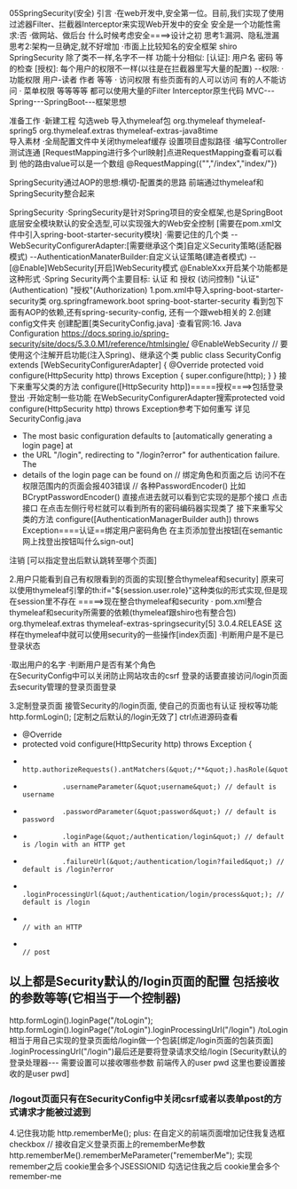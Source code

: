 05SpringSecurity(安全)
引言
·在web开发中,安全第一位。目前,我们实现了使用过滤器Filter、拦截器Interceptor来实现Web开发中的安全
安全是一个功能性需求:否
·做网站、做后台 什么时候考虑安全====>设计之初
思考1:漏洞、隐私泄漏
思考2:架构一旦确定,就不好增加
·市面上比较知名的安全框架 shiro SpringSecurity 除了类不一样,名字不一样
功能十分相似:
[认证]: 用户名 密码 等的检查 
[授权]: 每个用户的权限不一样(以往是在拦截器里写大量的配置)
--权限:
    · 功能权限 用户-读者 作者 等等
    · 访问权限 有些页面有的人可以访问 有的人不能访问
    · 菜单权限 等等等等
    都可以使用大量的Filter Interceptor原生代码
MVC---Spring---SpringBoot---框架思想
 
准备工作
·新建工程 勾选web 导入thymeleaf包
 <dependency>
     <groupId>org.thymeleaf</groupId>
     <artifactId>thymeleaf-spring5</artifactId>
 </dependency> 
 <dependency>
     <groupId>org.thymeleaf.extras</groupId>
     <artifactId>thymeleaf-extras-java8time</artifactId>
 </dependency>  
导入素材
·全局配置文件中关闭thymeleaf缓存 设置项目虚拟路径
·编写Controller测试连通
[RequestMapping进行多个url映射]点进RequestMapping查看可以看到 他的路由value可以是一个数组
@RequestMapping({"","/index","index/"})

SpringSecurity通过AOP的思想:横切-配置类的思路
前端通过thymeleaf和SpringSecurity整合起来

SpringSecurity
·SpringSecurity是针对Spring项目的安全框架,也是SpringBoot底层安全模块默认的安全选型,可以实现强大的Web安全控制
[需要在pom.xml文件中引入spring-boot-starter-security模块]
·需要记住的几个类
--WebSecurityConfigurerAdapter:[需要继承这个类]自定义Security策略(适配器模式)
--AuthenticationManaterBuilder:自定义认证策略(建造者模式)
--[@Enable]WebSecurity[开启]WebSecurity模式
  @EnableXxx开启某个功能都是这种形式
·Spring Security两个主要目标: 认证 和 授权 (访问控制)
"认证"(Authentication)
"授权"(Authorization)
1.pom.xml中导入spring-boot-starter-security类
<dependency>
    <groupId>org.springframework.boot</groupId>
    <artifactId>spring-boot-starter-security</artifactId>
</dependency>
看到包下面有AOP的依赖,还有spring-security-config, 还有一个跟web相关的
2.创建config文件夹 创建配置[类SecurityConfig.java]
·查看官网:16. Java Configuration
https://docs.spring.io/spring-security/site/docs/5.3.0.M1/reference/htmlsingle/
@EnableWebSecurity  // 要使用这个注解开启功能(注入Spring)、继承这个类
public class SecurityConfig extends [WebSecurityConfigurerAdapter] {
    @Override
    protected void configure(HttpSecurity http) throws Exception {
        super.configure(http);
    }
}
接下来重写父类的方法 configure([HttpSecurity http])=====授权====>包括登录登出
·开始定制一些功能 
在WebSecurityConfigurerAdapter搜索protected void configure(HttpSecurity http) throws Exception参考下如何重写
详见SecurityConfig.java
 * The most basic configuration defaults to [automatically generating a login page] at
 * the URL "/login", redirecting to "/login?error" for authentication failure. The
 * details of the login page can be found on
// 绑定角色和页面之后 访问不在权限范围内的页面会报403错误
// 各种PasswordEncoder() 比如BCryptPasswordEncoder() 直接点进去就可以看到它实现的是那个接口
点击接口 在点击左侧行号栏就可以看到所有的密码编码器实现类了
接下来重写父类的方法 configure([AuthenticationManagerBuilder auth]) throws Exception====认证==绑定用户密码角色
在主页添加登出按钮[在semantic网上找登出按钮叫什么sign-out]
<!-- 注销按钮 这里连接为/logout security设置的登出才能生效
 Security设置之后默认登出的连接就是/logout -->
<a class="item" th:href="@{/logout}">
    <i class="sign-out icon"></i> 注销
</a>
[可以指定登出后默认跳转至哪个页面]

2.用户只能看到自己有权限看到的页面的实现[整合thymeleaf和security]
原来可以使用thymeleaf引擎的th:if="${session.user.role}"这种类似的形式实现,但是现在session里不存在
=====>现在整合thymeleaf和security
· pom.xml整合thymeleaf和security所需要的依赖(thymeleaf跟shiro也有整合包)
<dependency>
    <groupId>org.thymeleaf.extras</groupId>
    <artifactId>thymeleaf-extras-springsecurity[5]</artifactId>
    <version>3.0.4.RELEASE</version>
</dependency>
这样在thymeleaf中就可以使用security的一些操作[index页面]
·判断用户是不是已登录状态 <div sec:authorize="isAuthenticated()">
·取出用户的名字<span sec:authentication="name">
·判断用户是否有某个角色<div class="column" sec:authorize="hasRole('vip1')">
在SecurityConfig中可以关闭防止网站攻击的csrf
登录的话要直接访问/login页面 去security管理的登录页面登录

3.定制登录页面 接管Security的/login页面, 使自己的页面也有认证 授权等功能
http.formLogin();  [定制之后默认的/login无效了]
ctrl点进源码查看
* 	&#064;Override
* 	protected void configure(HttpSecurity http) throws Exception {
* 		http.authorizeRequests().antMatchers(&quot;/**&quot;).hasRole(&quot;USER&quot;).and().formLogin()
* 				.usernameParameter(&quot;username&quot;) // default is username
* 				.passwordParameter(&quot;password&quot;) // default is password
* 				.loginPage(&quot;/authentication/login&quot;) // default is /login with an HTTP get
* 				.failureUrl(&quot;/authentication/login?failed&quot;) // default is /login?error
* 				.loginProcessingUrl(&quot;/authentication/login/process&quot;); // default is /login
* 																		// with an HTTP
* 																		// post
## 以上都是Security默认的/login页面的配置 包括接收的参数等等(它相当于一个控制器)
http.formLogin().loginPage("/toLogin");
http.formLogin().loginPage("/toLogin").loginProcessingUrl("/login")
/toLogin相当于用自己实现的登录页面给/login做一个包装[绑定/login页面的包装页面]
.loginProcessingUrl("/login")最后还是要将登录请求交给/login
[Security默认的登录处理器---
需要设置可以接收哪些参数 前端传入的user pwd 这里也要设置接收的是user pwd]
### /logout页面只有在SecurityConfig中关闭csrf或者以表单post的方式请求才能被过滤到

4.记住我功能
http.rememberMe();
plus:
在自定义的前端页面增加记住我复选框checkbox
                  // 接收自定义登录页面上的rememberMe参数
http.rememberMe().rememberMeParameter("rememberMe");
实现remember之后 cookie里会多个JSESSIONID
勾选记住我之后 cookie里会多个remember-me


                

